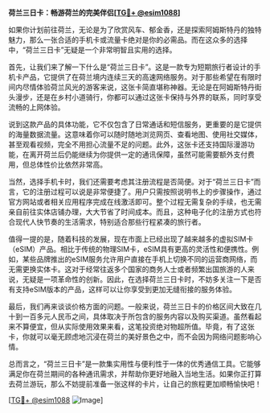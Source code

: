 **荷兰三日卡：畅游荷兰的完美伴侣[[TG💪+ @esim1088](https://t.me/s/esim1088)]**

如果你计划前往荷兰，无论是为了欣赏风车、郁金香，还是探索阿姆斯特丹的独特魅力，那么一张合适的手机卡或流量卡绝对是你的必需品。而在这众多的选择中，“荷兰三日卡”无疑是一个非常明智且实用的选择。

首先，让我们来了解一下什么是“荷兰三日卡”。这是一款专为短期旅行者设计的手机卡产品，它提供了在荷兰境内连续三天的高速网络服务。对于那些希望在有限时间内尽情体验荷兰风光的游客来说，这张卡简直堪称神器。无论是在阿姆斯特丹街头漫步，还是在乡村小道骑行，你都可以通过这张卡保持与外界的联系，同时享受流畅的上网体验。

说到这款产品的具体功能，它不仅包含了日常通话和短信服务，更重要的是它提供的海量数据流量。这意味着你可以随时随地浏览网页、查看地图、使用社交媒体，甚至观看视频，完全不用担心流量不足的问题。此外，这张卡还支持国际漫游功能，在离开荷兰后仍能继续为你提供一定的通讯保障，虽然可能需要额外支付费用，但总体性价比依然非常高。

当然，选择手机卡时，我们还需要考虑其注册流程是否简便。对于“荷兰三日卡”而言，它的注册过程可以说是非常便捷了。用户只需按照说明书上的步骤操作，通过官方网站或者相关应用程序完成在线激活即可。整个过程无需复杂的手续，也无需亲自前往实体店铺办理，大大节省了时间成本。而且，这种电子化的注册方式也符合现代人快节奏的生活需求，特别适合那些行程紧凑的旅行者。

值得一提的是，随着科技的发展，现在市面上已经出现了越来越多的虚拟SIM卡（eSIM）产品。相比于传统的物理SIM卡，eSIM具有更高的灵活性和便携性。例如，某些品牌推出的eSIM服务允许用户直接在手机上切换不同的运营商网络，而无需更换实体卡。这对于经常往返多个国家的商务人士或者频繁出国旅游的人来说，无疑是一项革命性的创新。因此，在选择荷兰三日卡时，不妨多关注一下是否有支持eSIM版本的产品，这样可以让你享受到更加无缝衔接的服务体验。

最后，我们再来谈谈价格方面的问题。一般来说，荷兰三日卡的价格区间大致在几十到一百多元人民币之间，具体取决于所包含的服务内容以及购买渠道。虽然看起来不算便宜，但从实际使用效果来看，这笔投资绝对物超所值。毕竟，有了这张卡，你就可以毫无顾虑地沉浸在荷兰的美好景色之中，而不会因为网络问题影响心情。

总而言之，“荷兰三日卡”是一款集实用性与便利性于一体的优秀通信工具。它能够满足你在荷兰期间的各种通讯需求，并帮助你更好地融入当地生活。如果你正打算去荷兰游玩，那么不妨提前准备一张这样的卡片，让自己的旅程更加顺畅愉快吧！

[[TG💪+ @esim1088](https://t.me/s/esim1088) ![Image](https://i.postimg.cc/4NQfJmqS/Snipaste-2025-05-13-00-14-12.png)]